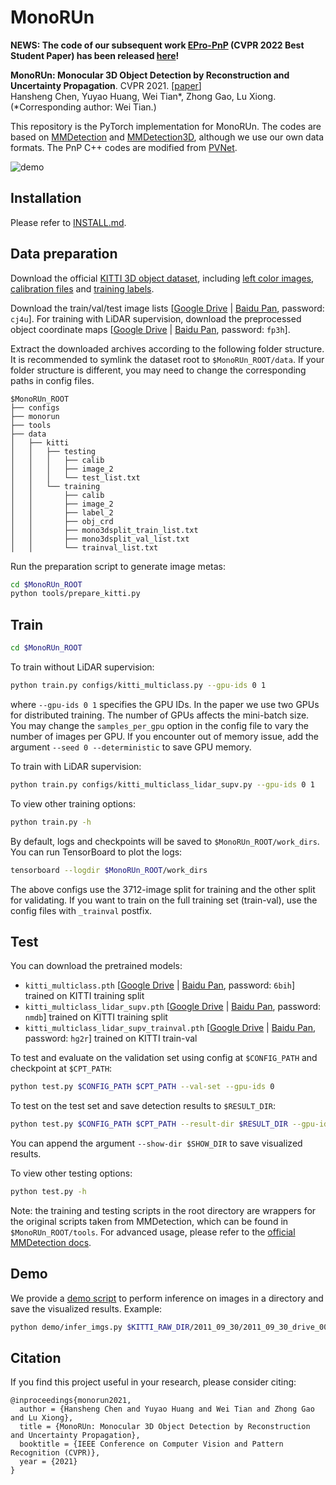 # MonoRUn

**NEWS: The code of our subsequent work [EPro-PnP](https://arxiv.org/abs/2203.13254) (CVPR 2022 Best Student Paper) has been released [here](https://github.com/tjiiv-cprg/EPro-PnP)!**

**MonoRUn: Monocular 3D Object Detection by Reconstruction and Uncertainty Propagation**. CVPR 2021. [[paper](https://arxiv.org/abs/2103.12605)]
<br>
Hansheng Chen, Yuyao Huang, Wei Tian*, Zhong Gao, Lu Xiong. (\*Corresponding author: Wei Tian.)

This repository is the PyTorch implementation for MonoRUn. The codes are based on [MMDetection](https://github.com/open-mmlab/mmdetection) and [MMDetection3D](https://github.com/open-mmlab/mmdetection3d),  although we use our own data formats. The PnP C++ codes are modified from [PVNet](https://github.com/zju3dv/clean-pvnet).



<img src="demo/demo.gif" alt="demo"  />



## Installation

Please refer to [INSTALL.md](INSTALL.md).

## Data preparation

Download the official [KITTI 3D object dataset](http://www.cvlibs.net/datasets/kitti/eval_object.php?obj_benchmark=3d), including [left color images](http://www.cvlibs.net/download.php?file=data_object_image_2.zip), [calibration files](http://www.cvlibs.net/download.php?file=data_object_calib.zip) and [training labels](http://www.cvlibs.net/download.php?file=data_object_label_2.zip).

Download the train/val/test image lists [[Google Drive](https://drive.google.com/file/d/1edZKOKMV1Z8foip3QOMlnLte4DXuiJ0-/view?usp=sharing) | [Baidu Pan](https://pan.baidu.com/s/1nvk9ndmIdlruH8FEDL6bCA), password: `cj4u`]. For training with LiDAR supervision, download the preprocessed object coordinate maps [[Google Drive](https://drive.google.com/file/d/1yfgq0h0kzPQ6T6LEI3E0qQaIp_3mCVeZ/view?usp=sharing) | [Baidu Pan](https://pan.baidu.com/s/1kTJe-VA1Az1jhm3ctjVI5g), password: `fp3h`].

Extract the downloaded archives according to the following folder structure. It is recommended to symlink the dataset root to `$MonoRUn_ROOT/data`. If your folder structure is different, you may need to change the corresponding paths in config files.

```
$MonoRUn_ROOT
├── configs
├── monorun
├── tools
├── data
│   ├── kitti
│   │   ├── testing
│   │   │   ├── calib
│   │   │   ├── image_2
│   │   │   └── test_list.txt
│   │   └── training
│   │       ├── calib
│   │       ├── image_2
│   │       ├── label_2
│   │       ├── obj_crd
│   │       ├── mono3dsplit_train_list.txt
│   │       ├── mono3dsplit_val_list.txt
│   │       └── trainval_list.txt
```

Run the preparation script to generate image metas:

```bash
cd $MonoRUn_ROOT
python tools/prepare_kitti.py
```

## Train

```bash
cd $MonoRUn_ROOT
```

To train without LiDAR supervision:

``` bash
python train.py configs/kitti_multiclass.py --gpu-ids 0 1
```

where  `--gpu-ids 0 1` specifies the GPU IDs. In the paper we use two GPUs for distributed training.  The number of GPUs affects the mini-batch size. You may change the `samples_per_gpu` option in the config file to vary the number of images per GPU. If you encounter out of memory issue, add the argument `--seed 0 --deterministic` to save GPU memory.

To train with LiDAR supervision:

```bash
python train.py configs/kitti_multiclass_lidar_supv.py --gpu-ids 0 1
```

To view other training options:

```bash
python train.py -h
```

By default, logs and checkpoints will be saved to `$MonoRUn_ROOT/work_dirs`. You can run TensorBoard to plot the logs:

```bash
tensorboard --logdir $MonoRUn_ROOT/work_dirs
```

The above configs use the 3712-image split for training and the other split for validating. If you want to train on the full training set (train-val), use the config files with `_trainval` postfix.

## Test

You can download the pretrained models:

- `kitti_multiclass.pth` [[Google Drive](https://drive.google.com/file/d/1J_3BnMrhKGCeBT1R2VxK8hZbUhUlHpDd/view?usp=sharing) | [Baidu Pan](https://pan.baidu.com/s/1kYLP8YjYPi9QSQH2Y-XtrA), password: `6bih`] trained on KITTI training split
- `kitti_multiclass_lidar_supv.pth` [[Google Drive](https://drive.google.com/file/d/1T0aTZtjs1YGU2j09VldLubUr_057p_eJ/view?usp=sharing) | [Baidu Pan](https://pan.baidu.com/s/1wzfQxnGH08RV9d0uCnZRwQ), password: `nmdb`] trained on KITTI training split
- `kitti_multiclass_lidar_supv_trainval.pth` [[Google Drive](https://drive.google.com/file/d/1myWQKL26W_uVIAPlaq5RoXiuUeyqQYVS/view?usp=sharing) | [Baidu Pan](https://pan.baidu.com/s/1uRDDEYiFiRpuO3Ppa7Jtdg), password: `hg2r`] trained on KITTI train-val

To test and evaluate on the validation set using config at `$CONFIG_PATH` and checkpoint at `$CPT_PATH`:

```bash
python test.py $CONFIG_PATH $CPT_PATH --val-set --gpu-ids 0
```

To test on the test set and save detection results to `$RESULT_DIR`:

```bash
python test.py $CONFIG_PATH $CPT_PATH --result-dir $RESULT_DIR --gpu-ids 0
```

You can append the argument `--show-dir $SHOW_DIR` to save visualized results.

To view other testing options:

```bash
python test.py -h
```

Note: the training and testing scripts in the root directory are wrappers for the original scripts taken from MMDetection, which can be found in `$MonoRUn_ROOT/tools`. For advanced usage, please refer to the [official MMDetection docs](https://mmdetection.readthedocs.io).

## Demo

We provide a [demo script](demo/infer_imgs.py) to perform inference on images in a directory and save the visualized results. Example:

```bash
python demo/infer_imgs.py $KITTI_RAW_DIR/2011_09_30/2011_09_30_drive_0027_sync/image_02/data configs/kitti_multiclass_lidar_supv_trainval.py checkpoints/kitti_multiclass_lidar_supv_trainval.pth --calib demo/calib.csv --show-dir show/2011_09_30_drive_0027
```

## Citation

If you find this project useful in your research, please consider citing:

```
@inproceedings{monorun2021, 
  author = {Hansheng Chen and Yuyao Huang and Wei Tian and Zhong Gao and Lu Xiong}, 
  title = {MonoRUn: Monocular 3D Object Detection by Reconstruction and Uncertainty Propagation}, 
  booktitle = {IEEE Conference on Computer Vision and Pattern Recognition (CVPR)}, 
  year = {2021}
}
```

